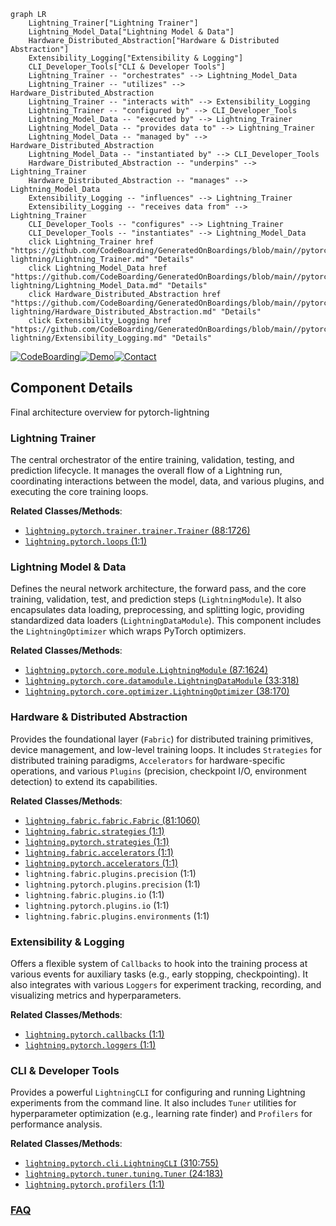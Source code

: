 ```mermaid
graph LR
    Lightning_Trainer["Lightning Trainer"]
    Lightning_Model_Data["Lightning Model & Data"]
    Hardware_Distributed_Abstraction["Hardware & Distributed Abstraction"]
    Extensibility_Logging["Extensibility & Logging"]
    CLI_Developer_Tools["CLI & Developer Tools"]
    Lightning_Trainer -- "orchestrates" --> Lightning_Model_Data
    Lightning_Trainer -- "utilizes" --> Hardware_Distributed_Abstraction
    Lightning_Trainer -- "interacts with" --> Extensibility_Logging
    Lightning_Trainer -- "configured by" --> CLI_Developer_Tools
    Lightning_Model_Data -- "executed by" --> Lightning_Trainer
    Lightning_Model_Data -- "provides data to" --> Lightning_Trainer
    Lightning_Model_Data -- "managed by" --> Hardware_Distributed_Abstraction
    Lightning_Model_Data -- "instantiated by" --> CLI_Developer_Tools
    Hardware_Distributed_Abstraction -- "underpins" --> Lightning_Trainer
    Hardware_Distributed_Abstraction -- "manages" --> Lightning_Model_Data
    Extensibility_Logging -- "influences" --> Lightning_Trainer
    Extensibility_Logging -- "receives data from" --> Lightning_Trainer
    CLI_Developer_Tools -- "configures" --> Lightning_Trainer
    CLI_Developer_Tools -- "instantiates" --> Lightning_Model_Data
    click Lightning_Trainer href "https://github.com/CodeBoarding/GeneratedOnBoardings/blob/main//pytorch-lightning/Lightning_Trainer.md" "Details"
    click Lightning_Model_Data href "https://github.com/CodeBoarding/GeneratedOnBoardings/blob/main//pytorch-lightning/Lightning_Model_Data.md" "Details"
    click Hardware_Distributed_Abstraction href "https://github.com/CodeBoarding/GeneratedOnBoardings/blob/main//pytorch-lightning/Hardware_Distributed_Abstraction.md" "Details"
    click Extensibility_Logging href "https://github.com/CodeBoarding/GeneratedOnBoardings/blob/main//pytorch-lightning/Extensibility_Logging.md" "Details"
```
[![CodeBoarding](https://img.shields.io/badge/Generated%20by-CodeBoarding-9cf?style=flat-square)](https://github.com/CodeBoarding/GeneratedOnBoardings)[![Demo](https://img.shields.io/badge/Try%20our-Demo-blue?style=flat-square)](https://www.codeboarding.org/demo)[![Contact](https://img.shields.io/badge/Contact%20us%20-%20contact@codeboarding.org-lightgrey?style=flat-square)](mailto:contact@codeboarding.org)

## Component Details

Final architecture overview for pytorch-lightning

### Lightning Trainer
The central orchestrator of the entire training, validation, testing, and prediction lifecycle. It manages the overall flow of a Lightning run, coordinating interactions between the model, data, and various plugins, and executing the core training loops.


**Related Classes/Methods**:

- <a href="https://github.com/Lightning-AI/pytorch-lightning/blob/master/src/lightning/pytorch/trainer/trainer.py#L88-L1726" target="_blank" rel="noopener noreferrer">`lightning.pytorch.trainer.trainer.Trainer` (88:1726)</a>
- <a href="https://github.com/Lightning-AI/pytorch-lightning/blob/master/src/lightning/fabric/plugins/environments/lightning.py#L1-L1" target="_blank" rel="noopener noreferrer">`lightning.pytorch.loops` (1:1)</a>


### Lightning Model & Data
Defines the neural network architecture, the forward pass, and the core training, validation, test, and prediction steps (`LightningModule`). It also encapsulates data loading, preprocessing, and splitting logic, providing standardized data loaders (`LightningDataModule`). This component includes the `LightningOptimizer` which wraps PyTorch optimizers.


**Related Classes/Methods**:

- <a href="https://github.com/Lightning-AI/pytorch-lightning/blob/master/src/lightning/pytorch/core/module.py#L87-L1624" target="_blank" rel="noopener noreferrer">`lightning.pytorch.core.module.LightningModule` (87:1624)</a>
- <a href="https://github.com/Lightning-AI/pytorch-lightning/blob/master/src/lightning/pytorch/core/datamodule.py#L33-L318" target="_blank" rel="noopener noreferrer">`lightning.pytorch.core.datamodule.LightningDataModule` (33:318)</a>
- <a href="https://github.com/Lightning-AI/pytorch-lightning/blob/master/src/lightning/pytorch/core/optimizer.py#L38-L170" target="_blank" rel="noopener noreferrer">`lightning.pytorch.core.optimizer.LightningOptimizer` (38:170)</a>


### Hardware & Distributed Abstraction
Provides the foundational layer (`Fabric`) for distributed training primitives, device management, and low-level training loops. It includes `Strategies` for distributed training paradigms, `Accelerators` for hardware-specific operations, and various `Plugins` (precision, checkpoint I/O, environment detection) to extend its capabilities.


**Related Classes/Methods**:

- <a href="https://github.com/Lightning-AI/pytorch-lightning/blob/master/src/lightning/fabric/fabric.py#L81-L1060" target="_blank" rel="noopener noreferrer">`lightning.fabric.fabric.Fabric` (81:1060)</a>
- <a href="https://github.com/Lightning-AI/pytorch-lightning/blob/master/src/lightning/fabric/plugins/environments/lightning.py#L1-L1" target="_blank" rel="noopener noreferrer">`lightning.fabric.strategies` (1:1)</a>
- <a href="https://github.com/Lightning-AI/pytorch-lightning/blob/master/src/lightning/fabric/plugins/environments/lightning.py#L1-L1" target="_blank" rel="noopener noreferrer">`lightning.pytorch.strategies` (1:1)</a>
- <a href="https://github.com/Lightning-AI/pytorch-lightning/blob/master/src/lightning/fabric/plugins/environments/lightning.py#L1-L1" target="_blank" rel="noopener noreferrer">`lightning.fabric.accelerators` (1:1)</a>
- <a href="https://github.com/Lightning-AI/pytorch-lightning/blob/master/src/lightning/fabric/plugins/environments/lightning.py#L1-L1" target="_blank" rel="noopener noreferrer">`lightning.pytorch.accelerators` (1:1)</a>
- `lightning.fabric.plugins.precision` (1:1)
- `lightning.pytorch.plugins.precision` (1:1)
- `lightning.fabric.plugins.io` (1:1)
- `lightning.pytorch.plugins.io` (1:1)
- `lightning.fabric.plugins.environments` (1:1)


### Extensibility & Logging
Offers a flexible system of `Callbacks` to hook into the training process at various events for auxiliary tasks (e.g., early stopping, checkpointing). It also integrates with various `Loggers` for experiment tracking, recording, and visualizing metrics and hyperparameters.


**Related Classes/Methods**:

- <a href="https://github.com/Lightning-AI/pytorch-lightning/blob/master/src/lightning/fabric/plugins/environments/lightning.py#L1-L1" target="_blank" rel="noopener noreferrer">`lightning.pytorch.callbacks` (1:1)</a>
- <a href="https://github.com/Lightning-AI/pytorch-lightning/blob/master/src/lightning/fabric/plugins/environments/lightning.py#L1-L1" target="_blank" rel="noopener noreferrer">`lightning.pytorch.loggers` (1:1)</a>


### CLI & Developer Tools
Provides a powerful `LightningCLI` for configuring and running Lightning experiments from the command line. It also includes `Tuner` utilities for hyperparameter optimization (e.g., learning rate finder) and `Profilers` for performance analysis.


**Related Classes/Methods**:

- <a href="https://github.com/Lightning-AI/pytorch-lightning/blob/master/src/lightning/pytorch/cli.py#L310-L755" target="_blank" rel="noopener noreferrer">`lightning.pytorch.cli.LightningCLI` (310:755)</a>
- <a href="https://github.com/Lightning-AI/pytorch-lightning/blob/master/src/lightning/pytorch/tuner/tuning.py#L24-L183" target="_blank" rel="noopener noreferrer">`lightning.pytorch.tuner.tuning.Tuner` (24:183)</a>
- <a href="https://github.com/Lightning-AI/pytorch-lightning/blob/master/src/lightning/fabric/plugins/environments/lightning.py#L1-L1" target="_blank" rel="noopener noreferrer">`lightning.pytorch.profilers` (1:1)</a>




### [FAQ](https://github.com/CodeBoarding/GeneratedOnBoardings/tree/main?tab=readme-ov-file#faq)